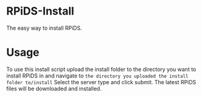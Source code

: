 RPiDS-Install
=============

The easy way to install RPiDS.

# Usage
To use this install script upload the install folder to the directory you want to install RPiDS in and navigate to 
```the directory you uploaded the install folder to/install```
Select the server type and click submit. The latest RPiDS files will be downloaded and installed.
